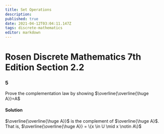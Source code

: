 ```yaml
---
title: Set Operations
description: 
published: true
date: 2021-04-12T03:04:11.147Z
tags: discrete-mathematics
editor: markdown
---
```


# Rosen Discrete Mathematics 7th Edition Section 2.2

### 5
Prove the complementation law by showing $\overline{\overline{\huge A}}=A$

#### Solution
$\overline{\overline{\huge A}}$ is the complement of $\overline{\huge A}$. That is, $\overline{\overline{\huge A}} = \{x \in U \mid x \notin A\}$